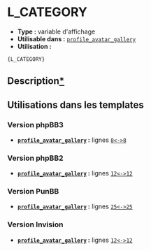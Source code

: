 # L_CATEGORY
* __Type :__ variable d'affichage
* __Utilisable dans :__ [`profile_avatar_gallery`](../tpl/profile_avatar_gallery.md#readme)
* __Utilisation :__

```html
{L_CATEGORY}
```

## Description[*](https://fa-tvars.appspot.com/var/L_CATEGORY)
## Utilisations dans les templates

### Version phpBB3
* __[`profile_avatar_gallery`](../tpl/profile_avatar_gallery.md#readme) :__ lignes [`8`](../src/prosilver/profile_avatar_gallery.tpl#L8)[`<->`](../src/prosilver/profile_avatar_gallery.tpl#L8-L8)[`8`](../src/prosilver/profile_avatar_gallery.tpl#L8)

### Version phpBB2
* __[`profile_avatar_gallery`](../tpl/profile_avatar_gallery.md#readme) :__ lignes [`12`](../src/subsilver/profile_avatar_gallery.tpl#L12)[`<->`](../src/subsilver/profile_avatar_gallery.tpl#L12-L12)[`12`](../src/subsilver/profile_avatar_gallery.tpl#L12)

### Version PunBB
* __[`profile_avatar_gallery`](../tpl/profile_avatar_gallery.md#readme) :__ lignes [`25`](../src/punbb/profile_avatar_gallery.tpl#L25)[`<->`](../src/punbb/profile_avatar_gallery.tpl#L25-L25)[`25`](../src/punbb/profile_avatar_gallery.tpl#L25)

### Version Invision
* __[`profile_avatar_gallery`](../tpl/profile_avatar_gallery.md#readme) :__ lignes [`12`](../src/invision/profile_avatar_gallery.tpl#L12)[`<->`](../src/invision/profile_avatar_gallery.tpl#L12-L12)[`12`](../src/invision/profile_avatar_gallery.tpl#L12)

